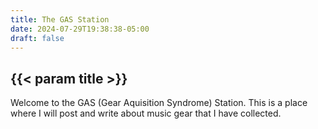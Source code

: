 ```yaml
---
title: The GAS Station
date: 2024-07-29T19:38:38-05:00
draft: false
---
```


<div class="construction"></div>

## {{< param title >}}

Welcome to the GAS (Gear Aquisition Syndrome) Station.
This is a place where I will post and write about music gear that I have collected.
